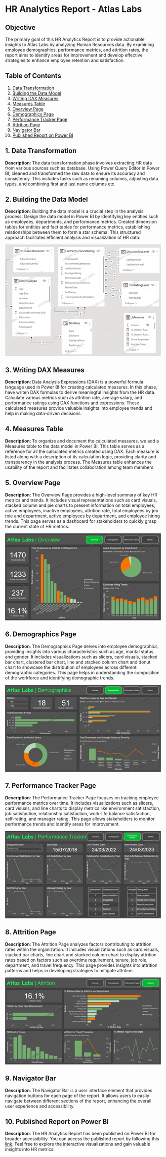 # HR Analytics Report - Atlas Labs

## Objective
The primary goal of this HR Analytics Report is to provide actionable insights to Atlas Labs by analyzing Human Resources data. By examining employee demographics, performance metrics, and attrition rates, the report aims to identify areas for improvement and develop effective strategies to enhance employee retention and satisfaction.

## Table of Contents
1. [Data Transformation](#data-transformation)
2. [Building the Data Model](#building-the-data-model)
3. [Writing DAX Measures](#writing-dax-measures)
4. [Measures Table](#measures-table)
5. [Overview Page](#overview-page)
6. [Demographics Page](#demographics-page)
7. [Performance Tracker Page](#performance-tracker-page)
8. [Attrition Page](#attrition-page)
9. [Navigator Bar](#navigator-bar)
10. [Published Report on Power BI](#published-report-on-power-bi)

## 1. Data Transformation<a name="data-transformation"></a>
**Description**: 
The data transformation phase involves extracting HR data from various sources such as database. Using Power Query Editor in Power BI, cleaned and transformed the raw data to ensure its accuracy and consistency. This includes tasks such as renaming columns, adjusting data types, and combining first and last name columns etc.

## 2. Building the Data Model<a name="building-the-data-model"></a>
**Description**: 
Building the data model is a crucial step in the analysis process. Design the data model in Power BI by identifying key entities such as employees, departments, and performance metrics. Created dimension tables for entities and fact tables for performance metrics, establishing relationships between them to form a star schema. This structured approach facilitates efficient analysis and visualization of HR data.

![Data Model Page](https://github.com/Javeria-Umer/HR-Analytics-Business-Case/blob/main/Model%20view-ink.jpeg)

## 3. Writing DAX Measures<a name="writing-dax-measures"></a>
**Description**: 
Data Analysis Expressions (DAX) is a powerful formula language used in Power BI for creating calculated measures. In this phase, have writen DAX formulas to derive meaningful insights from the HR data. Calculate various metrics such as attrition rate, average salary, and performance ratings using DAX functions and expressions. These calculated measures provide valuable insights into employee trends and help in making data-driven decisions.

## 4. Measures Table<a name="measures-table"></a>
**Description**: 
To organize and document the calculated measures, we add a Measures table to the data model in Power BI. This table serves as a reference for all the calculated metrics created using DAX. Each measure is listed along with a description of its calculation logic, providing clarity and transparency in the analysis process. The Measures table enhances the usability of the report and facilitates collaboration among team members.

## 5. Overview Page<a name="overview-page"></a>
**Description**: 
The Overview Page provides a high-level summary of key HR metrics and trends. It includes visual representations such as card visuals, stacked column and pie charts to present information on total employees, active employees, inactive employees, attrition rate, total employees by job role and department, active employees by department, and employee hiring trends. This page serves as a dashboard for stakeholders to quickly grasp the current state of HR metrics.

![Overview Page](https://github.com/Javeria-Umer/HR-Analytics-Business-Case/blob/main/Overview-ink.jpeg)

## 6. Demographics Page<a name="demographics-page"></a>
**Description**: 
The Demographics Page delves into employee demographics, providing insights into various characteristics such as age, marital status, and gender. It includes visualizations such as slicers, card visuals, stacked bar chart, clustered bar chart, line and stacked column chart and donut chart to showcase the distribution of employees across different demographic categories. This page helps in understanding the composition of the workforce and identifying demographic trends.

![Demographics Page](https://github.com/Javeria-Umer/HR-Analytics-Business-Case/blob/main/Demographic-ink.jpeg)

## 7. Performance Tracker Page<a name="performance-tracker-page"></a>
**Description**: 
The Performance Tracker Page focuses on tracking employee performance metrics over time. It includes visualizations such as slicers, card visuals, and line charts to display metrics like environment satisfaction, job satisfaction, relationship satisfaction, work-life balance satisfaction, self-rating, and manager rating. This page allows stakeholders to monitor performance trends and identify areas for improvement.

![Performance Tracker Page](https://github.com/Javeria-Umer/HR-Analytics-Business-Case/blob/main/Performance%20Tracker-ink.jpeg)

## 8. Attrition Page<a name="attrition-page"></a>
**Description**: 
The Attrition Page analyzes factors contributing to attrition rates within the organization. It includes visualizations such as card visuals, stacked bar charts, line chart and stacked column chart to display attrition rates based on factors such as overtime requirement, tenure, job role, department, and travel frequency. This page provides insights into attrition patterns and helps in developing strategies to mitigate attrition.

![Attrition Page](https://github.com/Javeria-Umer/HR-Analytics-Business-Case/blob/main/Attrition-ink.jpeg)

## 9. Navigator Bar<a name="navigator-bar"></a>
**Description**: 
The Navigator Bar is a user interface element that provides navigation buttons for each page of the report. It allows users to easily navigate between different sections of the report, enhancing the overall user experience and accessibility.

## 10. Published Report on Power BI<a name="published-report-on-power-bi"></a>
**Description**: 
The HR Analytics Report has been published on Power BI for broader accessibility. You can access the published report by following this [link](https://app.powerbi.com/groups/23c82551-299f-4b59-a21a-9ee026b1fb87/reports/2d24b827-58d0-48ac-a7d6-b214369bc3d8/ReportSectionf5ae3d2766c172605c07?experience=power-bi). Feel free to explore the interactive visualizations and gain valuable insights into HR metrics.
